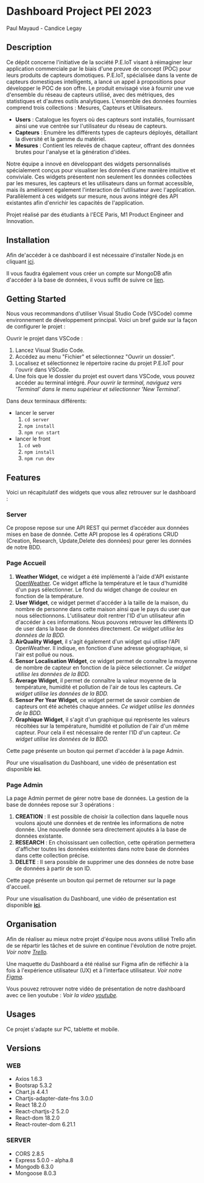 # Dashboard Project PEI 2023
Paul Mayaud - Candice Legay

## Description

Ce dépôt concerne l'initiative de la société P.E.IoT visant à réimaginer leur application commerciale par le biais d'une preuve de concept (POC) pour leurs produits de capteurs domotiques. P.E.IoT, spécialisée dans la vente de capteurs domestiques intelligents, a lancé un appel à propositions pour développer le POC de son offre. Le produit envisagé vise à fournir une vue d'ensemble du réseau de capteurs utilisé, avec des métriques, des statistiques et d'autres outils analytiques. L'ensemble des données fournies comprend trois collections : Mesures, Capteurs et Utilisateurs.

- **Users**  : Catalogue les foyers où des capteurs sont installés, fournissant ainsi une vue centrée sur l'utilisateur du réseau de capteurs.
- **Capteurs** : Enumère les différents types de capteurs déployés, détaillant la diversité et la gamme du matériel.
- **Mesures** : Contient les relevés de chaque capteur, offrant des données brutes pour l'analyse et la génération d'idées.

Notre équipe a innové en développant des widgets personnalisés spécialement conçus pour visualiser les données d'une manière intuitive et conviviale. Ces widgets présentent non seulement les données collectées par les mesures, les capteurs et les utilisateurs dans un format accessible, mais ils améliorent également l'interaction de l'utilisateur avec l'application. Parallèlement à ces widgets sur mesure, nous avons intégré des API existantes afin d'enrichir les capacités de l'application.

Projet réalisé par des étudiants à l'ECE Paris, M1 Product Engineer and Innovation.


## Installation

Afin de'accéder à ce dashboard il est nécessaire d'installer Node.js en cliquant [ici](https://nodejs.org/en).

Il vous faudra également vous créer un compte sur MongoDB afin d'accéder à la base de données, il vous suffit de suivre ce [lien](https://www.mongodb.com/fr-fr/cloud/atlas/register).

## Getting Started

Nous vous recommandons d'utiliser Visual Studio Code (VSCode) comme environnement de développement principal. Voici un bref guide sur la façon de configurer le projet :

Ouvrir le projet dans VSCode :

1. Lancez Visual Studio Code.
2. Accédez au menu "Fichier" et sélectionnez "Ouvrir un dossier".
3. Localisez et sélectionnez le répertoire racine du projet P.E.IoT pour l'ouvrir dans VSCode.
4. Une fois que le dossier du projet est ouvert dans VSCode, vous pouvez accéder au terminal intégré.
*Pour ouvrir le terminal, naviguez vers 'Terminal' dans le menu supérieur et sélectionner 'New Terminal'.*

Dans deux terminaux différents:

- lancer le server
    1. `cd server`
    1. `npm install`
    1. `npm run start`
- lancer le front 
    1. `cd web` 
    1. `npm install`
    1. `npm run dev`

## Features

Voici un récapitulatif des widgets que vous allez retrouver sur le dashboard : 

### **Server**

Ce propose repose sur une API REST qui permet d’accéder aux données mises en base de donnée. Cette API propose les 4 opérations CRUD (Creation, Research, Update,Delete des données) pour gerer les données de notre BDD.

### **Page Accueil**

   1. **Weather Widget**, ce widget a été implémenté à l'aide d'API existante [OpenWeather](https://openweathermap.org/api). Ce widget affiche la température et le taux d'humidité d'un pays sélectionner. Le fond du widget change de couleur en fonction de la température.
   1. **User Widget**, ce widget permet d'accéder à la taille de la maison, du nombre de personne dans cette maison ainsi que le pays du user que nous sélectionnons. L'utilisateur doit rentrer l'ID d'un utilisateur afin d'accéder à ces informations. Nous pouvons retrouver les différents ID de user dans la base de données directement.
   *Ce widget utilise les données de la BDD.*
   1. **AirQuality Widget**, il s'agit également d'un widget qui utilise l'API OpenWeather. Il indique, en fonction d'une adresse géographique, si l'air est pollué ou nous. 
   1. **Sensor Localisation Widget**, ce widget permet de connaître la moyenne de nombre de capteur en fonction de la pièce sélectionner. 
   *Ce widget utilise les données de la BDD.*
   1. **Average Widget**, il permet de connaître la valeur moyenne de la température, humidité et pollution de l'air de tous les capteurs. 
   *Ce widget utilise les données de la BDD.*
   1. **Sensor Per Year Widget**, ce widget permet de savoir combien de capteurs ont été achetés chaque années.
   *Ce widget utilise les données de la BDD.*
   1. **Graphique Widget**, il s'agit d'un graphique qui représente les valeurs récoltées sur la température, humidité et pollution de l'air d'un même capteur. Pour cela il est nécessaire de renter l'ID d'un capteur.
   *Ce widget utilise les données de la BDD.*

Cette page présente un bouton qui permet d'accéder à la page Admin.

Pour une visualisation du Dashboard, une vidéo de présentation est disponible **ici**.


### **Page Admin**

La page Admin permet de gérer notre base de données. La gestion de la base de données repose sur 3 opérations : 

   1. **CREATION** : Il est possible de choisir la collection dans laquelle nous voulons ajouté une données et de rentrée les informations de notre donnée. Une nouvelle donnée sera directement ajoutés à la base de données existante.
   1. **RESEARCH** : En choississant uen collection, cette opération permettera d'afficher toutes les données existentes dans notre base de données dans cette collection précise.
   1. **DELETE** : Il sera possible de supprimer une des données de notre base de données à partir de son ID.

Cette page présente un bouton qui permet de retourner sur la page d'accueil.

Pour une visualisation du Dashboard, une vidéo de présentation est disponible [**ici**](https://www.youtube.com/watch?v=gDCfefizPrY).


## Organisation

Afin de réaliser au mieux notre projet d'équipe nous avons utilisé Trello afin de se répartir les tâches et de suivre en continue l'évolution de notre projet. 
*Voir notre [Trello](https://trello.com/invite/b/M86vdpzI/ATTIc2bd829423e4bc87dc58be34f03e590628921D5C/projet-techweb).*

Une maquette du Dashboard a été réalisé sur Figma afin de réfléchir à la fois à l'expérience utilisateur (UX) et à l’interface utilisateur.
*Voir notre [Figma](https://www.figma.com/file/0iyKRcxl6SC1DxS4V1JtF7/Prototype-Tech-Web?type=design&node-id=1%3A2&mode=design&t=0gSPIYWpUlXoCwbk-1).*

Vous pouvez retrouver notre vidéo de présentation de notre dashboard avec ce lien youtube : *Voir la video [youtube](https://youtu.be/gDCfefizPrY).*

## Usages

Ce projet s'adapte sur PC, tablette et mobile.

## Versions

### **WEB**

- Axios 1.6.3
- Bootsrap 5.3.2
- Chart.js 4.4.1
- Chartjs-adapter-date-fns 3.0.0
- React 18.2.0
- React-chartjs-2 5.2.0
- React-dom 18.2.0
- React-router-dom 6.21.1

### **SERVER**

- CORS 2.8.5
- Express 5.0.0 - alpha.8
- Mongodb 6.3.0
- Mongoose 8.0.3